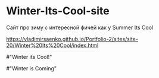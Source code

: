 # Winter-Its-Cool-site
 
Сайт про зиму с интересной фичей как у Summer Its Cool

https://vladimirsaenko.github.io/Portfolio-2/sites/site-20/Winter%20Its%20Cool/index.html

#"Winter its Cool!"


#"Winter is Coming"

